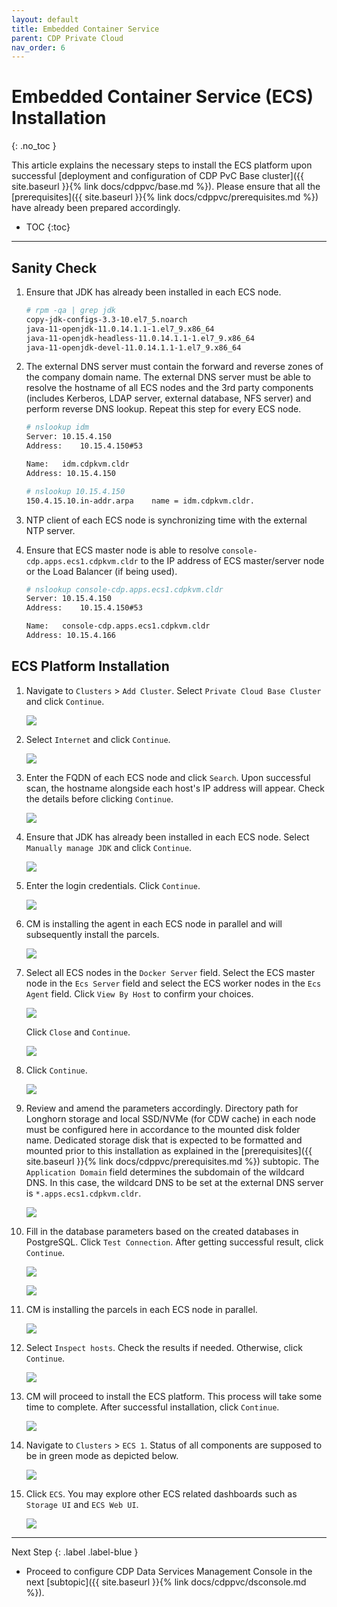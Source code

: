 ```yaml
---
layout: default
title: Embedded Container Service
parent: CDP Private Cloud
nav_order: 6
---
```


# Embedded Container Service (ECS) Installation
{: .no_toc }

This article explains the necessary steps to install the ECS platform upon successful [deployment and configuration of CDP PvC Base cluster]({{ site.baseurl }}{% link docs/cdppvc/base.md %}). Please ensure that all the [prerequisites]({{ site.baseurl }}{% link docs/cdppvc/prerequisites.md %}) have already been prepared accordingly.

- TOC
{:toc}

---

## Sanity Check

1. Ensure that JDK has already been installed in each ECS node.

    ```bash
    # rpm -qa | grep jdk
    copy-jdk-configs-3.3-10.el7_5.noarch
    java-11-openjdk-11.0.14.1.1-1.el7_9.x86_64
    java-11-openjdk-headless-11.0.14.1.1-1.el7_9.x86_64
    java-11-openjdk-devel-11.0.14.1.1-1.el7_9.x86_64
    ```

2. The external DNS server must contain the forward and reverse zones of the company domain name. The external DNS server must be able to resolve the hostname of all ECS nodes and the 3rd party components (includes Kerberos, LDAP server, external database, NFS server) and perform reverse DNS lookup. Repeat this step for every ECS node.

    ```bash
    # nslookup idm
    Server:	10.15.4.150
    Address:	10.15.4.150#53

    Name:	idm.cdpkvm.cldr
    Address: 10.15.4.150

    # nslookup 10.15.4.150
    150.4.15.10.in-addr.arpa	name = idm.cdpkvm.cldr.
    ```

3. NTP client of each ECS node is synchronizing time with the external NTP server.

4. Ensure that ECS master node is able to resolve `console-cdp.apps.ecs1.cdpkvm.cldr` to the IP address of ECS master/server node or the Load Balancer (if being used).

    ```bash
    # nslookup console-cdp.apps.ecs1.cdpkvm.cldr
    Server: 10.15.4.150
    Address:	10.15.4.150#53

    Name:	console-cdp.apps.ecs1.cdpkvm.cldr
    Address: 10.15.4.166
    ```
    
## ECS Platform Installation

1. Navigate to `Clusters` > `Add Cluster`. Select `Private Cloud Base Cluster` and click `Continue`.

    ![](../../assets/images/ecs/addecs1.png)
    
2. Select `Internet` and click `Continue`. 

    ![](../../assets/images/ecs/addecs2.png)

3. Enter the FQDN of each ECS node and click `Search`. Upon successful scan, the hostname alongside each host's IP address will appear. Check the details before clicking `Continue`.

    ![](../../assets/images/ecs/addecs3.png)
    
4. Ensure that JDK has already been installed in each ECS node. Select `Manually manage JDK` and click `Continue`.

    ![](../../assets/images/ecs/addecs4.png)

5. Enter the login credentials. Click `Continue`. 

    ![](../../assets/images/ecs/addecs5.png)
    
6. CM is installing the agent in each ECS node in parallel and will subsequently install the parcels.
    
    ![](../../assets/images/ecs/addecs6.png)
    
7. Select all ECS nodes in the `Docker Server` field. Select the ECS master node in the `Ecs Server` field and select the ECS worker nodes in the `Ecs Agent` field. Click `View By Host` to confirm your choices.   
    
    ![](../../assets/images/ecs/addecs7.png)
    
    Click `Close` and `Continue`.
    
    ![](../../assets/images/ecs/addecs8.png)
    
8. Click `Continue`.
    
    ![](../../assets/images/ecs/addecs9.png)
    
9. Review and amend the parameters accordingly. Directory path for Longhorn storage and local SSD/NVMe (for CDW cache) in each node must be configured here in accordance to the mounted disk folder name. Dedicated storage disk that is expected to be formatted and mounted prior to this installation as explained in the [prerequisites]({{ site.baseurl }}{% link docs/cdppvc/prerequisites.md %}) subtopic. The `Application Domain` field determines the subdomain of the wildcard DNS. In this case, the wildcard DNS to be set at the external DNS server is `*.apps.ecs1.cdpkvm.cldr`.
    
    ![](../../assets/images/ecs/addecs10.png)
    
10. Fill in the database parameters based on the created databases in PostgreSQL. Click `Test Connection`. After getting successful result, click `Continue`.
    
    ![](../../assets/images/ecs/addecs11.png)
    
    ![](../../assets/images/ecs/addecs12.png)

12. CM is installing the parcels in each ECS node in parallel.

    ![](../../assets/images/ecs/addecs13.png)
    
14. Select `Inspect hosts`. Check the results if needed. Otherwise, click `Continue`. 
    
    ![](../../assets/images/ecs/addecs14.png) 
    
15. CM will proceed to install the ECS platform. This process will take some time to complete. After successful installation, click `Continue`. 
    
    ![](../../assets/images/ecs/addecs15.png)  
    
16. Navigate to `Clusters` > `ECS 1`. Status of all components are supposed to be in green mode as depicted below.

    ![](../../assets/images/ecs/addecs16.png)  
    
17. Click `ECS`. You may explore other ECS related dashboards such as `Storage UI` and `ECS Web UI`.  

    ![](../../assets/images/ecs/addecs17.png)  
    
---    
   Next Step
   {: .label .label-blue } 
   
- Proceed to configure CDP Data Services Management Console in the next [subtopic]({{ site.baseurl }}{% link docs/cdppvc/dsconsole.md %}).
        
